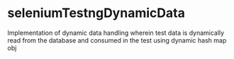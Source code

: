 # seleniumTestngDynamicData
Implementation of dynamic data handling wherein test data is dynamically read from the database and consumed in the test using dynamic hash map obj
